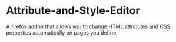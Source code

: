 # Attribute-and-Style-Editor
A firefox addon that allows you to change HTML attributes and CSS properties automatically on pages you define.
